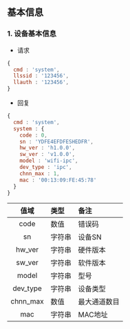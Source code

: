 ## 基本信息

### 1. 设备基本信息

* 请求

```javascript
{
  cmd : 'system',
  llssid : '123456',
  llauth : '123456',
}
```

* 回复

```javascript
{
  cmd : 'system',
  system : {
    code : 0,
    sn : 'YDFE4EFDFESHEDFR',
    hw_ver : 'h1.0.0',
    sw_ver : 'v1.0.0',
    model : 'wifi-ipc',
    dev_type : 'ipc',
    chnn_max : 1,
    mac : '00:13:09:FE:45:78'
  }
}
```

|  值域     | 类型       |   备注    |
|:---------:|:--------- |:--------- |
| code      | 数值     | 错误码 |
| sn        | 字符串   | 设备SN |
| hw_ver    | 字符串   | 硬件版本 |
| sw_ver    | 字符串   | 软件版本 |
| model     | 字符串   | 型号 |
| dev_type  | 字符串   | 设备类型 |
| chnn_max  | 数值     | 最大通道数目 |
| mac       | 字符串   | MAC地址 |
